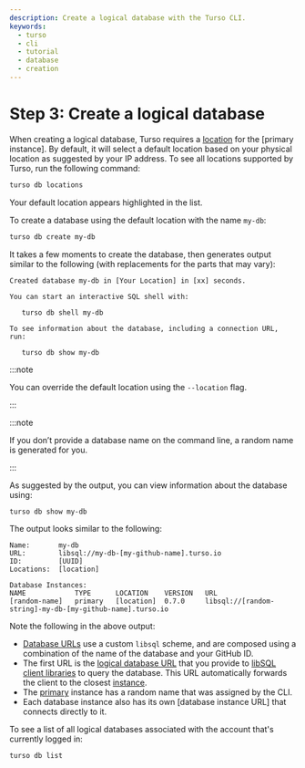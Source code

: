 ```yaml
---
description: Create a logical database with the Turso CLI.
keywords:
  - turso
  - cli
  - tutorial
  - database
  - creation
---
```


# Step 3: Create a logical database

When creating a logical database, Turso requires a [location] for the [primary
instance]. By default, it will select a default location based on your physical
location as suggested by your IP address.  To see all locations supported by
Turso, run the following command:

```bash
turso db locations
```

Your default location appears highlighted in the list.

To create a database using the default location with the name `my-db`:

```bash
turso db create my-db
```

It takes a few moments to create the database, then generates output similar to
the following (with replacements for the parts that may vary):

```
Created database my-db in [Your Location] in [xx] seconds.

You can start an interactive SQL shell with:

   turso db shell my-db

To see information about the database, including a connection URL, run:

   turso db show my-db
```

:::note

You can override the default location using the `--location` flag.

:::

:::note

If you don’t provide a database name on the command line, a random name is
generated for you.

:::

As suggested by the output, you can view information about the database using:

```bash
turso db show my-db
```

The output looks similar to the following:

```
Name:       my-db
URL:        libsql://my-db-[my-github-name].turso.io
ID:         [UUID]
Locations:  [location]

Database Instances:
NAME            TYPE      LOCATION    VERSION   URL
[random-name] 	primary   [location]  0.7.0     libsql://[random-string]-my-db-[my-github-name].turso.io
```

Note the following in the above output:

- [Database URLs] use a custom `libsql` scheme, and are composed using a
  combination of the name of the database and your GitHub ID.
- The first URL is the [logical database URL] that you provide to [libSQL client
  libraries] to query the database. This URL automatically forwards the client
  to the closest [instance].
- The [primary] instance has a random name that was assigned by the CLI.
- Each database instance also has its own [database instance URL] that connects
  directly to it.

To see a list of all logical databases associated with the account that's
currently logged in:

```bash
turso db list
```

[location]: /concepts#location
[Database URLs]: /reference/libsql-urls
[logical database URL]: /reference/libsql-urls#logical-database-url
[instance]: /concepts#instance
[primary]: /concepts#primary
[libSQL client libraries]: /reference/client-access
